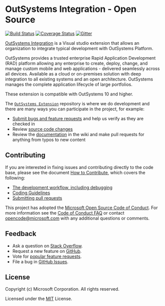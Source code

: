 # OutSystems Integration - Open Source

[![Build Status](https://outsystems-software.visualstudio.com/_apis/public/build/definitions/7951d2b0-3197-4503-98fe-4dc41fdaca0b/3/badge)](https://outsystems-software.visualstudio.com/OSVSExtension/_build/index?context=mine&path=%5C&definitionId=3&_a=completed)
[![Coverage Status](https://img.shields.io/coveralls/OutSystems/vsts/master.svg)](https://coveralls.io/github/OutSystems/vsts?branch=master)
[![Gitter](https://img.shields.io/badge/chat-on%20gitter-blue.svg)](https://gitter.im/OutSystems/vsts)

[OutSystems Integration](https://marketplace.visualstudio.com/items?itemName=outsystems.OutsystemsExt) is a Visual studio extension that allows an organization to integrate typical development with OutSystems Platform. 

OutSystems provides a trusted enterprise Rapid Application Development (RAD) platform allowing any enterprise to create, deploy, change, and manage custom mobile and web applications - delivered seamlessly across all devices. Available as a cloud or on-premises solution with deep integration to all existing systems and an open architecture. OutSystems manages the complete application lifecycle of large portfolios.

These extension is compatible with OutSystems 10 and higher.

The [`OutSystems Extension`](https://github.com/OutSystems/vsts) repository is where we do development and there are many ways you can participate in the project, for example:

* [Submit bugs and feature requests](https://github.com/OutSystems/vsts/issues) and help us verify as they are checked in
* Review [source code changes](https://github.com/OutSystems/vsts/pulls)
* Review the [documentation](https://github.com/OutSystems/vsts/wiki) in the wiki and make pull requests for anything from typos to new content

## Contributing

If you are interested in fixing issues and contributing directly to the code base,
please see the document [How to Contribute](https://github.com/OutSystems/vsts/wiki/How-to-Contribute), which covers the following:

* [The development workflow, including debugging](https://github.com/OutSystems/vsts/wiki/How-to-Contribute)
* [Coding Guidelines](https://github.com/OutSystems/vsts/wiki/Coding-Guidelines)
* [Submitting pull requests](https://github.com/OutSystems/vsts/wiki/How-to-Contribute#pull-requests)

This project has adopted the [Microsoft Open Source Code of Conduct](https://opensource.microsoft.com/codeofconduct/). For more information see the [Code of Conduct FAQ](https://opensource.microsoft.com/codeofconduct/faq/) or contact [opencode@microsoft.com](mailto:opencode@microsoft.com) with any additional questions or comments.

## Feedback

* Ask a question on [Stack Overflow](https://stackoverflow.com/questions/tagged/outsystems).
* Request a new feature on [GitHub](CONTRIBUTING.md).
* Vote for [popular feature requests](https://github.com/OutSystems/vsts/issues?q=is%3Aopen+is%3Aissue+label%3Afeature-request+sort%3Areactions-%2B1-desc).
* File a bug in [GitHub Issues](https://github.com/OutSystems/vsts/issues).

## License

Copyright (c) Microsoft Corporation. All rights reserved.

Licensed under the [MIT](LICENSE.txt) License.
